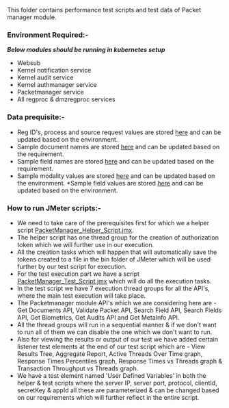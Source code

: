 This folder contains performance test scripts and test data of Packet manager module.

### Environment Required:-
***Below modules should be running in kubernetes setup***

* Websub
* Kernel notification service
* Kernel audit service
* Kernel authmanager service
* Packetmanager service
* All regproc & dmzregproc services

### Data prequisite:-
* Reg ID's, process and source request values are stored [here](https://github.com/mosip/mosip-performance-tests-mt/blob/1.1.5/commons/packetmanager/support-files/ridProcess%26Source.txt) and can be updated based on the environment.
* Sample document names are stored [here](https://github.com/mosip/mosip-performance-tests-mt/blob/1.1.5/commons/packetmanager/support-files/documentNames.txt) and can be updated based on the requirement.
* Sample field names are stored [here](https://github.com/mosip/mosip-performance-tests-mt/blob/1.1.5/commons/packetmanager/support-files/fieldNames.txt) and can be updated based on the requirement.
* Sample modality values are stored [here](https://github.com/mosip/mosip-performance-tests-mt/blob/1.1.5/commons/packetmanager/support-files/modalityValues.txt) and can be updated based on the environment.
*Sample field values are stored [here](https://github.com/mosip/mosip-performance-tests-mt/blob/1.1.5/commons/packetmanager/support-files/searchFieldsRequestBody.csv) and can be updated based on the environment.

### How to run JMeter scripts:-
* We need to take care of the prerequisites first for which we a helper script [PacketManager_Helper_Script.jmx](https://github.com/mosip/mosip-performance-tests-mt/blob/1.1.5/commons/packetmanager/scripts/PacketManager_Helper_Script.jmx).
* The helper script has one thread group for the creation of authorization token which we will further use in our execution.
* All the creation tasks which will happen that will automatically save the tokens created to a file in the bin folder of JMeter which will be used further by our test script for execution.
* For the test execution part we have a script [PacketManager_Test_Script.jmx](https://github.com/mosip/mosip-performance-tests-mt/blob/1.1.5/commons/packetmanager/scripts/PacketManager_Test_Script.jmx) which will do all the execution tasks.
* In the test script we have 7 execution thread groups for all the API's, where the main test execution will take place.
* The Packetmanager module API's which we are considering here are - Get Documents API, Validate Packet API, Search Field API, Search Fields API, Get Biometrics, Get Audits API and Get MetaInfo API.
* All the thread groups will run in a sequential manner & if we don't want to run all of them we can disable the one which we don't want to run.
* Also for viewing the results or output of our test we have added certain listener test elements at the end of our test script which are - View Results Tree, Aggregate Report, Active Threads Over Time graph, Response Times Percentiles graph, Response Times vs Threads graph & Transaction Throughput vs Threads graph.
* We have a test element named 'User Defined Variables' in both the helper & test scripts where the server IP, server port, protocol, clientId, secretKey & appId all these are parameterized & can be changed based on our requirements which will further reflect in the entire script.
